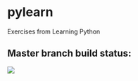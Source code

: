 # pylearn
Exercises from Learning Python 


## Master branch build status: 
![](https://travis-ci.org/skellykiernan/pylearn.svg?branch=master)
